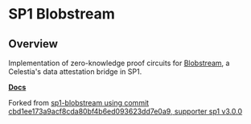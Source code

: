 # SP1 Blobstream

## Overview

Implementation of zero-knowledge proof circuits for [Blobstream](https://docs.celestia.org/how-to-guides/blobstream), a Celestia's data attestation bridge in SP1.

**[Docs](https://succinctlabs.github.io/sp1-blobstream)**


Forked from [sp1-blobstream using commit cbd1ee173a9acf8cda80bf4b6ed093623dd7e0a9, supporter sp1 v3.0.0](https://github.com/succinctlabs/sp1-blobstream/tree/cbd1ee173a9acf8cda80bf4b6ed093623dd7e0a9)
